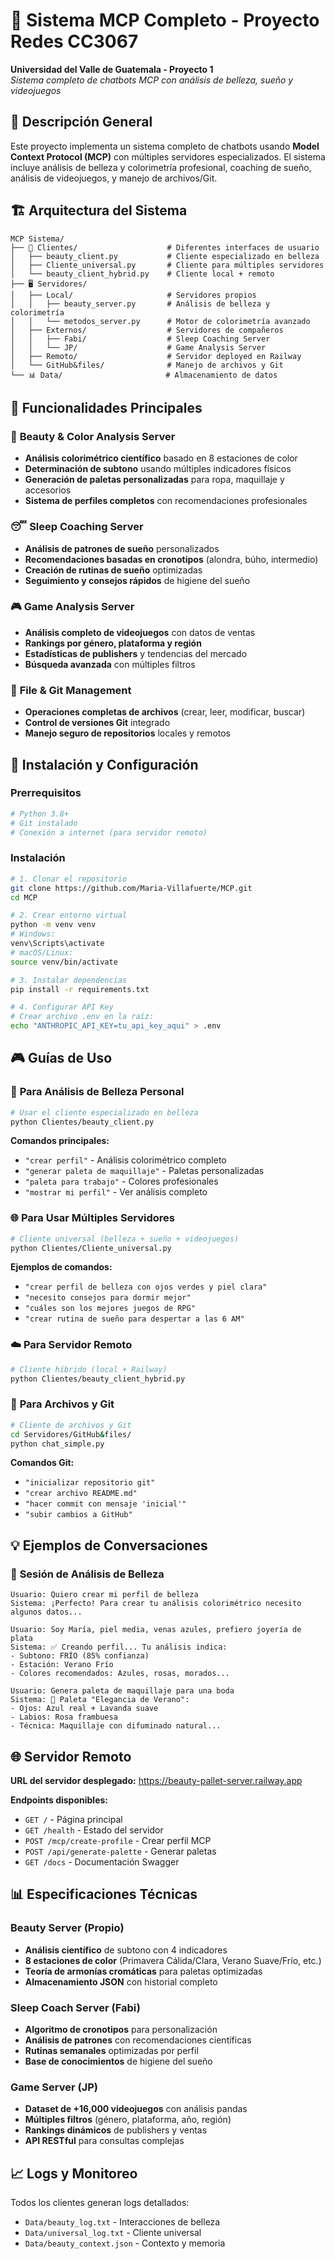 # 🌟 Sistema MCP Completo - Proyecto Redes CC3067

**Universidad del Valle de Guatemala - Proyecto 1**  
*Sistema completo de chatbots MCP con análisis de belleza, sueño y videojuegos*

## 🎯 Descripción General

Este proyecto implementa un sistema completo de chatbots usando **Model Context Protocol (MCP)** con múltiples servidores especializados. El sistema incluye análisis de belleza y colorimetría profesional, coaching de sueño, análisis de videojuegos, y manejo de archivos/Git.

## 🏗️ Arquitectura del Sistema

```
MCP Sistema/
├── 📱 Clientes/                    # Diferentes interfaces de usuario
│   ├── beauty_client.py           # Cliente especializado en belleza
│   ├── Cliente_universal.py       # Cliente para múltiples servidores  
│   └── beauty_client_hybrid.py    # Cliente local + remoto
├── 🖥️ Servidores/
│   ├── Local/                     # Servidores propios
│   │   ├── beauty_server.py       # Análisis de belleza y colorimetría
│   │   └── metodos_server.py      # Motor de colorimetría avanzado
│   ├── Externos/                  # Servidores de compañeros
│   │   ├── Fabi/                  # Sleep Coaching Server
│   │   └── JP/                    # Game Analysis Server
│   ├── Remoto/                    # Servidor deployed en Railway
│   └── GitHub&files/              # Manejo de archivos y Git
└── 📊 Data/                       # Almacenamiento de datos
```

## 🚀 Funcionalidades Principales

### 💄 **Beauty & Color Analysis Server**
- **Análisis colorimétrico científico** basado en 8 estaciones de color
- **Determinación de subtono** usando múltiples indicadores físicos
- **Generación de paletas personalizadas** para ropa, maquillaje y accesorios
- **Sistema de perfiles completos** con recomendaciones profesionales

### 😴 **Sleep Coaching Server** 
- **Análisis de patrones de sueño** personalizados
- **Recomendaciones basadas en cronotipos** (alondra, búho, intermedio)
- **Creación de rutinas de sueño** optimizadas
- **Seguimiento y consejos rápidos** de higiene del sueño

### 🎮 **Game Analysis Server**
- **Análisis completo de videojuegos** con datos de ventas
- **Rankings por género, plataforma y región**
- **Estadísticas de publishers** y tendencias del mercado
- **Búsqueda avanzada** con múltiples filtros

### 📁 **File & Git Management**
- **Operaciones completas de archivos** (crear, leer, modificar, buscar)
- **Control de versiones Git** integrado
- **Manejo seguro de repositorios** locales y remotos

## 🔧 Instalación y Configuración

### Prerrequisitos
```bash
# Python 3.8+
# Git instalado
# Conexión a internet (para servidor remoto)
```

### Instalación
```bash
# 1. Clonar el repositorio
git clone https://github.com/Maria-Villafuerte/MCP.git 
cd MCP

# 2. Crear entorno virtual
python -m venv venv
# Windows:
venv\Scripts\activate
# macOS/Linux:
source venv/bin/activate

# 3. Instalar dependencias
pip install -r requirements.txt

# 4. Configurar API Key
# Crear archivo .env en la raíz:
echo "ANTHROPIC_API_KEY=tu_api_key_aqui" > .env
```

## 🎮 Guías de Uso

### 🌸 **Para Análisis de Belleza Personal**
```bash
# Usar el cliente especializado en belleza
python Clientes/beauty_client.py
```

**Comandos principales:**
- `"crear perfil"` - Análisis colorimétrico completo
- `"generar paleta de maquillaje"` - Paletas personalizadas
- `"paleta para trabajo"` - Colores profesionales
- `"mostrar mi perfil"` - Ver análisis completo

### 🌐 **Para Usar Múltiples Servidores**
```bash
# Cliente universal (belleza + sueño + videojuegos)
python Clientes/Cliente_universal.py
```

**Ejemplos de comandos:**
- `"crear perfil de belleza con ojos verdes y piel clara"`
- `"necesito consejos para dormir mejor"`
- `"cuáles son los mejores juegos de RPG"`
- `"crear rutina de sueño para despertar a las 6 AM"`

### ☁️ **Para Servidor Remoto**
```bash
# Cliente híbrido (local + Railway)
python Clientes/beauty_client_hybrid.py
```

### 📁 **Para Archivos y Git**
```bash
# Cliente de archivos y Git
cd Servidores/GitHub&files/
python chat_simple.py
```

**Comandos Git:**
- `"inicializar repositorio git"`
- `"crear archivo README.md"`
- `"hacer commit con mensaje 'inicial'"`
- `"subir cambios a GitHub"`

## 💡 Ejemplos de Conversaciones

### 🎨 **Sesión de Análisis de Belleza**
```
Usuario: Quiero crear mi perfil de belleza
Sistema: ¡Perfecto! Para crear tu análisis colorimétrico necesito algunos datos...

Usuario: Soy María, piel media, venas azules, prefiero joyería de plata
Sistema: ✅ Creando perfil... Tu análisis indica:
- Subtono: FRÍO (85% confianza)
- Estación: Verano Frío
- Colores recomendados: Azules, rosas, morados...

Usuario: Genera paleta de maquillaje para una boda
Sistema: 🎨 Paleta "Elegancia de Verano":
- Ojos: Azul real + Lavanda suave
- Labios: Rosa frambuesa
- Técnica: Maquillaje con difuminado natural...
```


## 🌐 Servidor Remoto

**URL del servidor desplegado:** https://beauty-pallet-server.railway.app

**Endpoints disponibles:**
- `GET /` - Página principal
- `GET /health` - Estado del servidor
- `POST /mcp/create-profile` - Crear perfil MCP
- `POST /api/generate-palette` - Generar paletas
- `GET /docs` - Documentación Swagger

## 📊 Especificaciones Técnicas

### **Beauty Server (Propio)**
- **Análisis científico** de subtono con 4 indicadores
- **8 estaciones de color** (Primavera Cálida/Clara, Verano Suave/Frío, etc.)
- **Teoría de armonías cromáticas** para paletas optimizadas
- **Almacenamiento JSON** con historial completo

### **Sleep Coach Server (Fabi)**
- **Algoritmo de cronotipos** para personalización
- **Análisis de patrones** con recomendaciones científicas
- **Rutinas semanales** optimizadas por perfil
- **Base de conocimientos** de higiene del sueño

### **Game Server (JP)**
- **Dataset de +16,000 videojuegos** con análisis pandas
- **Múltiples filtros** (género, plataforma, año, región)
- **Rankings dinámicos** de publishers y ventas
- **API RESTful** para consultas complejas

## 📈 Logs y Monitoreo

Todos los clientes generan logs detallados:
- `Data/beauty_log.txt` - Interacciones de belleza
- `Data/universal_log.txt` - Cliente universal
- `Data/beauty_context.json` - Contexto y memoria

